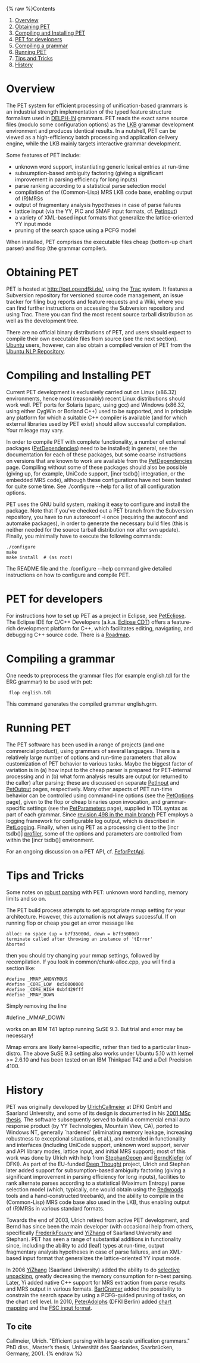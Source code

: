 {% raw %}Contents

1. [Overview](../PetTop#Overview)
1. [Obtaining PET](../PetTop#Obtaining_PET)
1. [Compiling and Installing PET](../PetTop#Compiling_and_Installing_PET)
1. [PET for developers](../PetTop#PET_for_developers)
1. [Compiling a grammar](../PetTop#Compiling_a_grammar)
1. [Running PET](../PetTop#Running_PET)
1. [Tips and Tricks](../PetTop#Tips_and_Tricks)
1. [History](../PetTop#History)

# Overview

The PET system for efficient processing of unification-based grammars is
an industrial strength implementation of the typed feature structure
formalism used in [DELPH-IN](http://www.delph-in.net) grammars. PET
reads the exact same source files (modulo some configuration options) as
the [LKB](http://www.delph-in.net/lkb/) grammar development environment
and produces identical results. In a nutshell, PET can be viewed as a
high-efficiency batch processing and application delivery engine, while
the LKB mainly targets interactive grammar development.

Some features of PET include:

- unknown word support, instantiating generic lexical entries at
run-time
- subsumption-based ambiguity factoring (giving a significant
improvement in parsing efficiency for long inputs)
- parse ranking according to a statistical parse selection model
- compilation of the (Common-Lisp) MRS LKB code base, enabling output
of (R)MRSs
- output of fragmentary analysis hypotheses in case of parse failures
- lattice input (via the YY, PIC and SMAF input formats, cf.
[PetInput](../PetInput))
- a variety of XML-based input formats that generalize the
lattice-oriented YY input mode
- pruning of the search space using a PCFG model

When installed, PET comprises the executable files cheap (bottom-up
chart parser) and flop (the grammar compiler).

# Obtaining PET

PET is hosted at <http://pet.opendfki.de/>, using the
[Trac](http://trac.edgewall.org/) system. It features a Subversion
repository for versioned source code management, an issue tracker for
filing bug reports and feature requests and a Wiki, where you can find
further instructions on accessing the Subversion repository and using
Trac. There you can find the most recent source tarball distribution as
well as the development tree.

There are no official binary distributions of PET, and users should
expect to compile their own executable files from source (see the next
section). [Ubuntu](http://www.ubuntu.com) users, however, can also
obtain a compiled version of PET from the [Ubuntu NLP
Repository](http://cl.naist.jp/~eric-n/ubuntu-nlp/).

# Compiling and Installing PET

Current PET development is exclusively carried out on Linux (x86.32)
environments, hence most (reasonably) recent Linux distributions should
work well. PET ports for Solaris (sparc, using gcc) and Windows (x86.32,
using either CygWin or Borland C++) used to be supported, and in
principle any platform for which a suitable C++ compiler is available
(and for which external libraries used by PET exist) should allow
successful compilation. Your mileage may vary.

In order to compile PET with complete functionality, a number of
external packages ([PetDependencies](PetDependencies)) need to be
installed; in general, see the documentation for each of these packages,
but some coarse instructions on versions that are known to work are
available from the [PetDependencies](PetDependencies) page. Compiling
without some of these packages should also be possible (giving up, for
example, UniCode support, \[incr tsdb()\] integration, or the embedded
MRS code), although these configurations have not been tested for quite
some time. See ./configure --help for a list of all configuration
options.

PET uses the GNU build system, making it easy to configure and install
the package. Note that if you've checked out a PET branch from the
Subversion repository, you have to run autoreconf -i once (requiring the
autoconf and automake packages), in order to generate the necessary
build files (this is neither needed for the source tarball distribution
nor after svn update). Finally, you minimally have to execute the
following commands:

    ./configure
    make
    make install  # (as root)

The README file and the ./configure --help command give detailed
instructions on how to configure and compile PET.

# PET for developers

For instructions how to set up PET as a project in Eclipse, see
[PetEclipse](PetEclipse). The Eclipse IDE for C/C++ Developers (a.k.a.
[Eclipse CDT](http://www.eclipse.org/cdt/)) offers a feature-rich
development platform for C++, which facilitates editing, navigating, and
debugging C++ source code. There is a [Roadmap](PetRoadMap).

# Compiling a grammar

One needs to preprocess the grammar files (for example english.tdl for
the ERG grammar) to be used with pet:

     flop english.tdl

This command generates the compiled grammar english.grm.

# Running PET

The PET software has been used in a range of projects (and one
commercial product), using grammars of several languages. There is a
relatively large number of options and run-time parameters that allow
customization of PET behavior to various tasks. Maybe the biggest factor
of variation is in (a) how input to the cheap parser is prepared for
PET-internal processing and in (b) what form analysis results are output
(or returned to the caller) after parsing; these are discussed on
separate [PetInput](../PetInput) and [PetOutput](PetOutput) pages,
respectively. Many other aspects of PET run-time behavior can be
controlled using command-line options (see the [PetOptions](PetOptions)
page), given to the flop or cheap binaries upon invocation, and
grammar-specific settings (see the [PetParameters](PetParameters) page),
supplied in TDL syntax as part of each grammar. Since [revision 498 in
the main branch](https://pet.opendfki.de/browser/pet/main?rev=498) PET
employs a logging framework for configurable log output, which is
described in [PetLogging](PetLogging). Finally, when using PET as a
processing client to the \[incr tsdb()\]
[profiler](http://www.delph-in.net/itsdb/), some of the options and
parameters are controlled from within the \[incr tsdb()\] environment.

For an ongoing discussion on a PET API, cf. [FeforPetApi](FeforPetApi).

# Tips and Tricks

Some notes on [robust parsing](PetRobustness) with PET: unknown word
handling, memory limits and so on.

The PET build process attempts to set appropriate mmap setting for your
architecture. However, this automation is not always successful. If on
running flop or cheap you get an error message like

    alloc: no space (up = b7f35000d, down = b7f35000d)
    terminate called after throwing an instance of 'tError'
    Aborted

then you should try changing your mmap settings, followed by
recompilation. If you look in common/chunk-alloc.cpp, you will find a
section like:

    #define _MMAP_ANONYMOUS
    #define _CORE_LOW  0x50000000
    #define _CORE_HIGH 0xbf429fff
    #define _MMAP_DOWN

Simply removing the line

\#define \_MMAP\_DOWN

works on an IBM T41 laptop running SuSE 9.3. But trial and error may be
necessary!

Mmap errors are likely kernel-specific, rather than tied to a particular
linux-distro. The above SuSE 9.3 setting also works under Ubuntu 5.10
with kernel &gt;= 2.6.10 and has been tested on an IBM Thinkpad T42 and
a Dell Precision 4100.

# History

PET was originally developed by [UlrichCallmeier](/UlrichCallmeier) at
DFKI GmbH and Saarland University, and some of its design is documented
in his [2001 MSc
thesis](http://www.coli.uni-sb.de/~uc/thesis/thesis.pdf). The software
subsequently served to build a commercial email auto response product
(by YY Technologies, Mountain View, CA), ported to Windows NT, generally
\`hardened' (eliminating memory leakage, increasing robustness to
exceptional situations, et al.), and extended in functionality and
interfaces (including UniCode support, unknown word support, server and
API library modes, lattice input, and initial MRS support); most of this
work was done by Ulrich with help from [StephanOepen](https://blog.inductorsoftware.com/docsproto/concept/StephanOepen) and
[BerndKiefer](BerndKiefer) (of DFKI). As part of the EU-funded [Deep
Thought](http://www.project-deepthought.net/) project, Ulrich and
Stephan later added support for subsumption-based ambiguity factoring
(giving a significant improvement in parsing efficiency for long
inputs), facilities to rank alternate parses according to a statistical
(Maximum Entropy) parse selection model (which, typically, one would
obtain using the [Redwoods](http://www.delph-in.net/redwoods) tools and
a hand-constructed treebank), and the ability to compile in the
(Common-Lisp) MRS code base also used in the LKB, thus enabling output
of (R)MRSs in various standard formats.

Towards the end of 2003, Ulrich retired from active PET development, and
Bernd has since been the main developer (with occasional help from
others, specifically [FrederikFouvry](FrederikFouvry) and
[YiZhang](https://blog.inductorsoftware.com/docsproto/concept/YiZhang) of Saarland University and Stephan). PET has seen a
range of substantial additions in functionality since, including the
ability to add (leaf) types at run-time, output fragmentary analysis
hypotheses in case of parse failures, and an XML-based input format that
generalizes the lattice-oriented YY input mode.

In 2006 [YiZhang](https://blog.inductorsoftware.com/docsproto/concept/YiZhang) (Saarland University) added the ability to do
[selective unpacking](PetSelectiveUnpacking), greatly decreasing the
memory consumption for n-best parsing. Later, Yi added native C++
support for MRS extraction from parse results and MRS output in various
formats. [BartCramer](BartCramer) added the possibility to constrain the
search space by using a PCFG-guided pruning of tasks, on the chart cell
level. In 2010, [PeterAdolphs](PeterAdolphs) (DFKI Berlin) added [chart
mapping](../ChartMapping) and the [FSC input format](PetInputFsc).

## To cite

Callmeier, Ulrich. "Efficient parsing with large-scale unification grammars." PhD diss., Master’s thesis, Universität des Saarlandes, Saarbrücken, Germany, 2001.
{% endraw %}